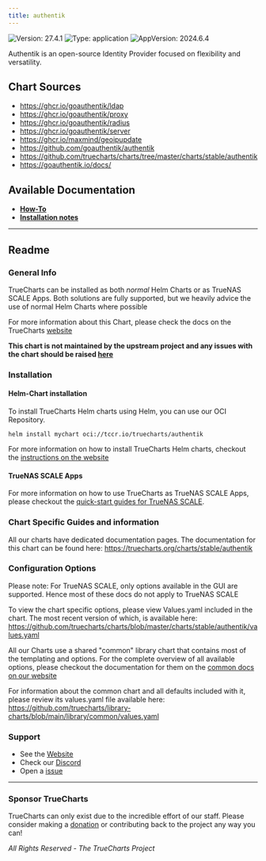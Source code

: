 ```yaml
---
title: authentik
---
```


![Version: 27.4.1](https://img.shields.io/badge/Version-27.4.1-informational?style=flat-square) ![Type: application](https://img.shields.io/badge/Type-application-informational?style=flat-square) ![AppVersion: 2024.6.4](https://img.shields.io/badge/AppVersion-2024.6.4-informational?style=flat-square)

Authentik is an open-source Identity Provider focused on flexibility and versatility.

## Chart Sources

- https://ghcr.io/goauthentik/ldap
- https://ghcr.io/goauthentik/proxy
- https://ghcr.io/goauthentik/radius
- https://ghcr.io/goauthentik/server
- https://ghcr.io/maxmind/geoipupdate
- https://github.com/goauthentik/authentik
- https://github.com/truecharts/charts/tree/master/charts/stable/authentik
- https://goauthentik.io/docs/

## Available Documentation

- [**How-To**](./how_to)
- [**Installation notes**](./installation_notes)


---

## Readme


### General Info

TrueCharts can be installed as both _normal_ Helm Charts or as TrueNAS SCALE Apps.
Both solutions are fully supported, but we heavily advice the use of normal Helm Charts where possible

For more information about this Chart, please check the docs on the TrueCharts [website](https://truecharts.org/charts/stable/authentik)

**This chart is not maintained by the upstream project and any issues with the chart should be raised [here](https://github.com/truecharts/charts/issues/new/choose)**

### Installation

#### Helm-Chart installation

To install TrueCharts Helm charts using Helm, you can use our OCI Repository.

`helm install mychart oci://tccr.io/truecharts/authentik`

For more information on how to install TrueCharts Helm charts, checkout the [instructions on the website](/guides)


#### TrueNAS SCALE Apps

For more information on how to use TrueCharts as TrueNAS SCALE Apps, please checkout the [quick-start guides for TrueNAS SCALE](/deprecated/scale).

### Chart Specific Guides and information

All our charts have dedicated documentation pages.
The documentation for this chart can be found here:
https://truecharts.org/charts/stable/authentik

### Configuration Options

Please note: For TrueNAS SCALE, only options available in the GUI are supported.
Hence most of these docs do not apply to TrueNAS SCALE

To view the chart specific options, please view Values.yaml included in the chart.
The most recent version of which, is available here: https://github.com/truecharts/charts/blob/master/charts/stable/authentik/values.yaml

All our Charts use a shared "common" library chart that contains most of the templating and options.
For the complete overview of all available options, please checkout the documentation for them on the [common docs on our website](/common)

For information about the common chart and all defaults included with it, please review its values.yaml file available here: https://github.com/truecharts/library-charts/blob/main/library/common/values.yaml

### Support

- See the [Website](https://truecharts.org)
- Check our [Discord](https://discord.gg/tVsPTHWTtr)
- Open a [issue](https://github.com/truecharts/charts/issues/new/choose)

---

### Sponsor TrueCharts

TrueCharts can only exist due to the incredible effort of our staff.
Please consider making a [donation](/general/sponsor) or contributing back to the project any way you can!

_All Rights Reserved - The TrueCharts Project_

